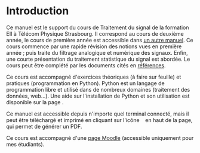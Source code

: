 # Introduction

Ce manuel est le support du cours de Traitement du signal de la formation EII à Télécom Physique Strasbourg.
Il correspond au cours de deuxième année, le cours de première année est accessible dans [un autre manuel](https://vincmazet.github.io/signal1/).
Ce cours commence par une rapide révision des notions vues en première année ;
puis traite du filtrage analogique et numérique des signaux.
Enfin, une courte présentation du traitement statistique du signal est abordée.
Le cours peut être complété par les documents cités en [références](C:refs).

Ce cours est accompagné d'exercices théoriques (à faire sur feuille) et pratiques (programmation en Python).
Python est un langage de programmation libre et utilisé dans de nombreux domaines (traitement des données, web...).
Une aide sur l'installation de Python et son utilisation est disponible sur la page [](C:python).

Ce manuel est accessible depuis n'importe quel terminal connecté,
mais il peut être téléchargé et imprimé en cliquant sur l'icône &nbsp;<i class="fas fa-download"></i>&nbsp; en haut de la page, qui permet de générer un PDF.

Ce cours est accompagné d'une [page Moodle](https://moodle.unistra.fr/course/view.php?id=5497) (accessible uniquement pour mes étudiants).